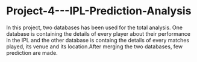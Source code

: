 # Project-4---IPL-Prediction-Analysis

In this project, two databases has been used for the total analysis. One database is containing the details of every player about their performance in the IPL and the other database is containg the details of every matches played, its venue and its location.After merging the two databases, few prediction are made.
